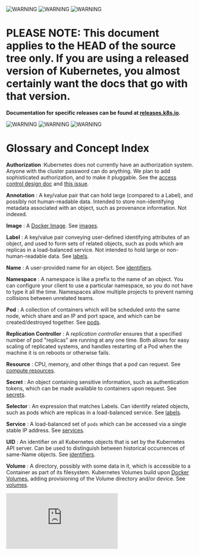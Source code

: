 <!-- BEGIN MUNGE: UNVERSIONED_WARNING -->

<!-- BEGIN STRIP_FOR_RELEASE -->

![WARNING](http://kubernetes.io/img/warning.png)
![WARNING](http://kubernetes.io/img/warning.png)
![WARNING](http://kubernetes.io/img/warning.png)

<h1>PLEASE NOTE: This document applies to the HEAD of the source
tree only. If you are using a released version of Kubernetes, you almost
certainly want the docs that go with that version.</h1>

<strong>Documentation for specific releases can be found at
[releases.k8s.io](http://releases.k8s.io).</strong>

![WARNING](http://kubernetes.io/img/warning.png)
![WARNING](http://kubernetes.io/img/warning.png)
![WARNING](http://kubernetes.io/img/warning.png)

<!-- END STRIP_FOR_RELEASE -->

<!-- END MUNGE: UNVERSIONED_WARNING -->

# Glossary and Concept Index

**Authorization**
:Kubernetes does not currently have an authorization system.  Anyone with the cluster password can do anything.  We plan
to add sophisticated authorization, and to make it pluggable.  See the [access control design doc](design/access.md) and
[this issue](https://github.com/GoogleCloudPlatform/kubernetes/issues/1430).

**Annotation**
: A key/value pair that can hold large (compared to a Label), and possibly not human-readable data.  Intended to store
non-identifying metadata associated with an object, such as provenance information.  Not indexed.

**Image**
: A [Docker Image](https://docs.docker.com/userguide/dockerimages/).  See [images](user-guide/images.md).

**Label**
: A key/value pair conveying user-defined identifying attributes of an object, and used to form sets of related objects, such as
pods which are replicas in a load-balanced service.  Not intended to hold large or non-human-readable data.  See [labels](user-guide/labels.md).

**Name**
: A user-provided name for an object.  See [identifiers](user-guide/identifiers.md).

**Namespace**
: A namespace is like a prefix to the name of an object.  You can configure your client to use a particular namespace,
so you do not have to type it all the time. Namespaces allow multiple projects to prevent naming collisions between unrelated teams.

**Pod**
: A collection of containers which will be scheduled onto the same node, which share and an IP and port space, and which
can be created/destroyed together.  See [pods](user-guide/pods.md).

**Replication Controller**
: A _replication controller_ ensures that a specified number of pod "replicas" are running at any one time. Both allows
for easy scaling of replicated systems, and handles restarting of a Pod when the machine it is on reboots or otherwise fails.

**Resource**
: CPU, memory, and other things that a pod can request.   See [compute resources](user-guide/compute-resources.md).

**Secret**
: An object containing sensitive information, such as authentication tokens, which can be made available to containers upon request. See [secrets](user-guide/secrets.md).

**Selector**
: An expression that matches Labels.  Can identify related objects, such as pods which are replicas in a load-balanced
service.  See [labels](user-guide/labels.md).

**Service**
: A load-balanced set of `pods` which can be accessed via a single stable IP address.  See [services](user-guide/services.md).

**UID**
: An identifier on all Kubernetes objects that is set by the Kubernetes API server.  Can be used to distinguish between historical
occurrences of same-Name objects.  See [identifiers](user-guide/identifiers.md).

**Volume**
: A directory, possibly with some data in it, which is accessible to a Container as part of its filesystem.  Kubernetes
Volumes build upon [Docker Volumes](https://docs.docker.com/userguide/dockervolumes/), adding provisioning of the Volume
directory and/or device.  See [volumes](user-guide/volumes.md).


<!-- BEGIN MUNGE: GENERATED_ANALYTICS -->
[![Analytics](https://kubernetes-site.appspot.com/UA-36037335-10/GitHub/docs/glossary.md?pixel)]()
<!-- END MUNGE: GENERATED_ANALYTICS -->

